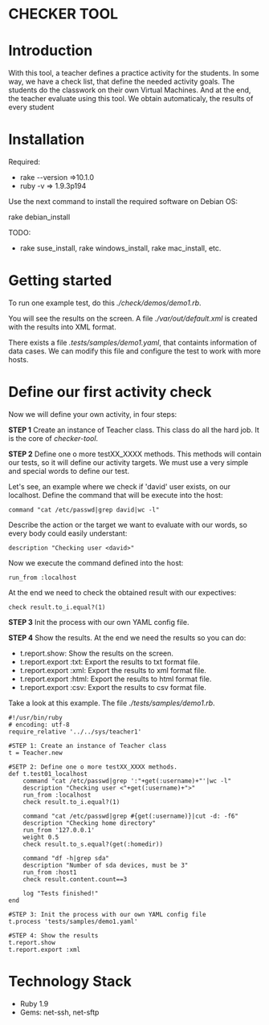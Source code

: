 CHECKER TOOL
============

**Introduction**
================

With this tool, a teacher defines a practice activity for the students.
In some way, we have a check list, that define the needed activity goals. 
The students do the classwork on their own Virtual Machines. 
And at the end, the teacher evaluate using this tool.
We obtain automaticaly, the results of every student

**Installation**
================
Required: 
* rake --version =>10.1.0
* ruby -v => 1.9.3p194

Use the next command to install the required software on Debian OS:
 
  rake debian_install

TODO:
* rake suse_install, rake windows_install, rake mac_install, etc.

**Getting started**
===================
To run one example test, do this *./check/demos/demo1.rb*.

You will see the results on the screen.
A file *./var/out/default.xml* is created with the results into XML format.

There exists a file *.tests/samples/demo1.yaml*, that containts information
of data cases. We can modify this file and configure the test to work with
more hosts.

**Define our first activity check**
===================================
Now we will define your own activity, in four steps:

**STEP 1**
Create an instance of Teacher class. This class do all the hard job.
It is the core of *checker-tool*.

**STEP 2**
Define one o more testXX_XXXX methods. This methods will contain our
tests, so it will define our activity targets. We must use a very simple
and special words to define our test.

Let's see, an example where we check if 'david' user exists, on our 
localhost. Define the command that will be execute into the host:

	command "cat /etc/passwd|grep david|wc -l"

Describe the action or the target we want to evaluate with our words,
so every body could easily understant:

	description "Checking user <david>"

Now we execute the command defined into the host:

	run_from :localhost
	
At the end we need to check the obtained result with our expectives:

	check result.to_i.equal?(1)

**STEP 3**
Init the process with our own YAML config file.

**STEP 4**
Show the results. At the end we need the results so you can do:
* t.report.show: Show the results on the screen.
* t.report.export :txt: Export the results to txt format file.
* t.report.export :xml: Export the results to xml format file.
* t.report.export :html: Export the results to html format file.
* t.report.export :csv: Export the results to csv format file.


Take a look at this example. The file *./tests/samples/demo1.rb*.

	#!/usr/bin/ruby
	# encoding: utf-8
	require_relative '../../sys/teacher1'

	#STEP 1: Create an instance of Teacher class
	t = Teacher.new

	#SETP 2: Define one o more testXX_XXXX methods.
	def t.test01_localhost
		command "cat /etc/passwd|grep ':"+get(:username)+"'|wc -l"
		description "Checking user <"+get(:username)+">"
		run_from :localhost
		check result.to_i.equal?(1)

		command "cat /etc/passwd|grep #{get(:username)}|cut -d: -f6"
		description "Checking home directory"
		run_from '127.0.0.1'
		weight 0.5
		check result.to_s.equal?(get(:homedir))

		command "df -h|grep sda"
		description "Number of sda devices, must be 3"
		run_from :host1
		check result.content.count==3
	
		log "Tests finished!"
	end

	#STEP 3: Init the process with our own YAML config file
	t.process 'tests/samples/demo1.yaml'

	#STEP 4: Show the results
	t.report.show
	t.report.export :xml


**Technology Stack**
====================
* Ruby 1.9
* Gems: net-ssh, net-sftp

